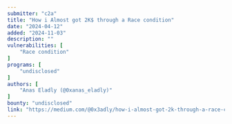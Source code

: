 ```yaml
---
submitter: "c2a"
title: "How i Almost got 2K$ through a Race condition"
date: "2024-04-12"
added: "2024-11-03"
description: ""
vulnerabilities: [
    "Race condition"
]
programs: [
    "undisclosed"
]
authors: [
    "Anas Eladly (@0xanas_eladly)"
]
bounty: "undisclosed"
link: "https://medium.com/@0x3adly/how-i-almost-got-2k-through-a-race-condition-3b09232b3a25"
---
```




